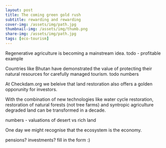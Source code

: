 ```yaml
---
layout: post
title: The coming green gold rush
subtitle: rewarding and rewarding
cover-img: /assets/img/path.jpg
thumbnail-img: /assets/img/thumb.png
share-img: /assets/img/path.jpg
tags: [eco-tourism]
---
```


Regenerative agriculture is becoming a mainstream idea. todo - profitable example

Countries like Bhutan have demonstrated the value of protecting their natural resources for carefully managed tourism. todo numbers

At Checkdam.org we beleive that land restoration also offers a golden opporunity for investors.

With the combination of new technologies like water cycle restoration, restoration of natural forests (not tree farms) and syntropic agriculture degraded land can be transformed in a decade.

numbers - valuations of desert vs rich land

One day we might recognise that the ecosystem is the economy.


pensions? investments? fill in the form :)
